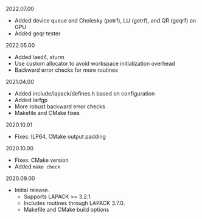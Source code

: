 2022.07.00
  - Added device queue and Cholesky (potrf), LU (getrf), and QR (geqrf) on GPU
  - Added geqr tester

2022.05.00
  - Added laed4, sturm
  - Use custom allocator to avoid workspace initialization overhead
  - Backward error checks for more routines

2021.04.00
  - Added include/lapack/defines.h based on configuration
  - Added larfgp
  - More robust backward error checks
  - Makefile and CMake fixes

2020.10.01
  - Fixes: ILP64, CMake output padding

2020.10.00
  - Fixes: CMake version
  - Added `make check`

2020.09.00
  - Initial release.
    - Supports LAPACK >= 3.2.1.
    - Includes routines through LAPACK 3.7.0.
    - Makefile and CMake build options
